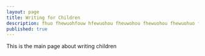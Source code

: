 ```yaml
---
layout: page
title: Writing for Children
description: fhuo fhewuohfouw hfewuohou fheuwohou fhewuohou fhewuohuo fhewuohuo fhewuohuo fhewuohuo fhewuohou fhewuohuo hfewuohuo hufeowhuoewh hfeuwohuoh hfeuwohou hfeuwohou hfeuwohouh fehwuohou fhewuohouf ewhuohuo hfeuwohuo fhewuohuo fewo o fehwuo
published: true
---
```



This is the main page about writing children
